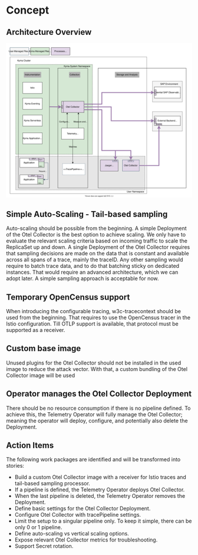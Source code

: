 # Concept

## Architecture Overview

![b](./assets/tracing-future.drawio.svg)

## Simple Auto-Scaling - Tail-based sampling

Auto-scaling should be possible from the beginning. A simple Deployment of the Otel Collector is the best option to achieve scaling. We only have to evaluate the relevant scaling criteria based on incoming traffic to scale the ReplicaSet up and down. A single Deployment of the Otel Collector requires that sampling decisions are made on the data that is constant and available across all spans of a trace, mainly the traceID.
Any other sampling would require to batch trace data, and to do that batching sticky on dedicated instances. That would require an advanced architecture, which we can adopt later.
A simple sampling approach is acceptable for now.

## Temporary OpenCensus support

When introducing the configurable tracing, w3c-tracecontext should be used from the beginning. That requires to use the OpenCensus tracer in the Istio configuration. Till OTLP support is available, that protocol must be supported as a receiver.

## Custom base image

Unused plugins for the Otel Collector should not be installed in the used image to reduce the attack vector. With that, a custom bundling of the Otel Collector image will be used

## Operator manages the Otel Collector Deployment
There should be no resource consumption if there is no pipeline defined. To achieve this, the Telemetry Operator will fully manage the Otel Collector; meaning the operator will deploy, configure, and potentially also delete the Deployment.

## Action Items

The following work packages are identified and will be transformed into stories:
- Build a custom Otel Collector image with a receiver for Istio traces and tail-based sampling processor.
- If a pipeline is defined, the Telemetry Operator deploys Otel Collector.
- When the last pipeline is deleted,  the Telemetry Operator removes the Deployment.
- Define basic settings for the Otel Collector Deployment.
- Configure Otel Collector with tracePipeline settings.
- Limit the setup to a singular pipeline only. To keep it simple, there can be only 0 or 1 pipeline.
- Define auto-scaling vs vertical scaling options.
- Expose relevant Otel Collector metrics for troubleshooting.
- Support Secret rotation.
